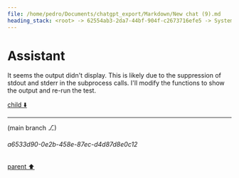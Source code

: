 ```yaml
---
file: /home/pedro/Documents/chatgpt_export/Markdown/New chat (9).md
heading_stack: <root> -> 62554ab3-2da7-44bf-904f-c2673716efe5 -> System -> 8d1d4b3c-44b1-4d04-96b3-550c080648bf -> System -> aaa24b13-f6aa-4dc9-860e-54f6ac6eea4e -> User -> f71aad2c-c170-4a64-8858-305c82518d98 -> Assistant -> 250514eb-8a60-408d-a6d4-f10333f29402 -> Tool -> 9dec960c-19d4-405f-bd56-76c7191a2b75 -> Assistant -> d30d6e7e-14cd-4e34-869d-a7993f5f3df2 -> Tool -> ef70ce7e-d235-4852-b0f4-4f4169b38653 -> Assistant -> f2385be4-7700-476e-8ea6-797a5813879a -> Tool -> f760029f-ba0a-45ac-aa6b-af62b52e9e25 -> Assistant
---
```

# Assistant

It seems the output didn't display. This is likely due to the suppression of stdout and stderr in the subprocess calls. I'll modify the functions to show the output and re-run the test.

[child ⬇️](#a6533d90-0e2b-458e-87ec-d4d87d8e0c12)

---

(main branch ⎇)
###### a6533d90-0e2b-458e-87ec-d4d87d8e0c12
[parent ⬆️](#f760029f-ba0a-45ac-aa6b-af62b52e9e25)
